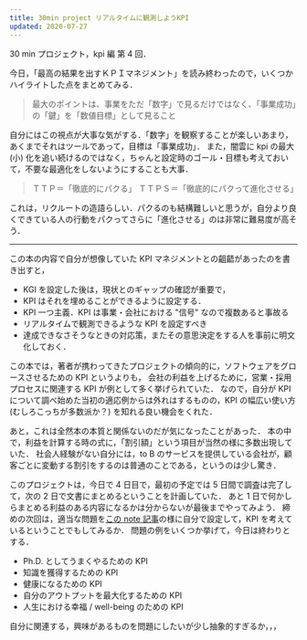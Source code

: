 ```yaml
---
title: 30min project リアルタイムに観測しようKPI
updated: 2020-07-27
---
```


30 min プロジェクト，kpi 編 第 4 回．

今日，「最高の結果を出すＫＰＩマネジメント」を読み終わったので，いくつかハイライトした点をまとめてみる．

> 最大のポイントは、事業をただ「数字」で見るだけではなく、「事業成功」の「鍵」を「数値目標」として見ること

自分にはこの視点が大事な気がする．「数字」を観察することが楽しいあまり，あくまでそれはツールであって，目標は「事業成功」．
また，闇雲に kpi の最大 (小) 化を追い続けるのではなく，ちゃんと設定時のゴール・目標も考えておいて，不要な最適化をしないようにすることも大事．

> ＴＴＰ＝「徹底的にパクる」 ＴＴＰＳ＝「徹底的にパクって進化させる」

これは，リクルートの造語らしい．パクるのも結構難しいと思うが，自分より良くできている人の行動をパクってさらに「進化させる」のは非常に難易度が高そう．

---

この本の内容で自分が想像していた KPI マネジメントとの齟齬があったのを書き出すと，

- KGI を設定した後は，現状とのギャップの確認が重要で，
- KPI はそれを埋めることができるように設定する．
- KPI 一つ主義．KPI は事業・会社における "信号" なので複数あると事故る
- リアルタイムで観測できるような KPI を設定すべき
- 達成できなさそうなときの対応策，またその意思決定をする人を事前に明文化しておく．

この本では，著者が携わってきたプロジェクトの傾向的に，ソフトウェアをグロースさせるための KPI というよりも，
会社の利益を上げるために，営業・採用プロセスに関連する KPI が例として多く挙げられていた．
なので，自分が KPI について調べ始めた当初の適応例からは外れはするものの，KPI の幅広い使い方 (むしろこっちが多数派か？) を知れる良い機会をくれた．

あと，これは全然本の本質と関係ないのだが気になったことがあった．
本の中で，利益を計算する時の式に，「割引額」という項目が当然の様に多数出現していた．
社会人経験がない自分には，to B のサービスを提供している会社が，顧客ごとに変動する割引をするのは普通のことである，というのは少し驚き．

このプロジェクトは，今日で 4 日目で，最初の予定では 5 日間で調査は完了して，次の 2 日で文書にまとめるということを計画していた．
あと 1 日で何かしらまとめる利益のある内容になるかは分からないが最後までやってみよう．
締めの次回は，適当な問題を[この note 記事](https://note.com/sochan/n/nd3480b6c0b44)の様に自分で設定して，KPI を考えているということでもしてみるか．
問題の例をいくつか挙げて，今日は終わりとする．

- Ph.D. としてうまくやるための KPI
- 知識を獲得するための KPI
- 健康になるための KPI
- 自分のアウトプットを最大化するための KPI
- 人生における幸福 / well-being のための KPI

自分に関連する，興味があるものを問題にしたいが少し抽象的すぎるか，，，
